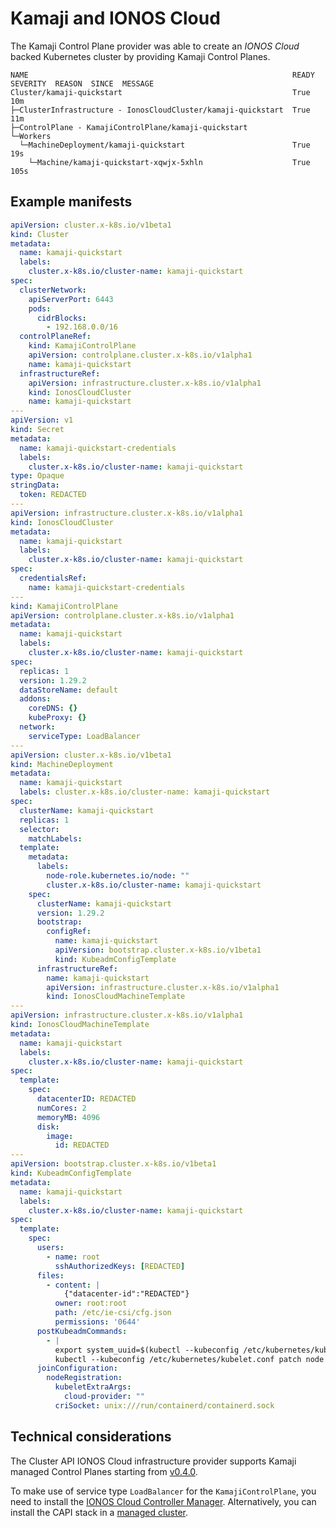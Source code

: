 # Kamaji and IONOS Cloud

The Kamaji Control Plane provider was able to create an _IONOS Cloud_ backed Kubernetes cluster by providing Kamaji Control Planes.

```
NAME                                                           READY  SEVERITY  REASON  SINCE  MESSAGE
Cluster/kamaji-quickstart                                      True                     10m
├─ClusterInfrastructure - IonosCloudCluster/kamaji-quickstart  True                     11m
├─ControlPlane - KamajiControlPlane/kamaji-quickstart
└─Workers
  └─MachineDeployment/kamaji-quickstart                        True                     19s
    └─Machine/kamaji-quickstart-xqwjx-5xhln                    True                     105s
```

## Example manifests

```yaml
apiVersion: cluster.x-k8s.io/v1beta1
kind: Cluster
metadata:
  name: kamaji-quickstart
  labels:
    cluster.x-k8s.io/cluster-name: kamaji-quickstart
spec:
  clusterNetwork:
    apiServerPort: 6443
    pods:
      cidrBlocks:
        - 192.168.0.0/16
  controlPlaneRef:
    kind: KamajiControlPlane
    apiVersion: controlplane.cluster.x-k8s.io/v1alpha1
    name: kamaji-quickstart
  infrastructureRef:
    apiVersion: infrastructure.cluster.x-k8s.io/v1alpha1
    kind: IonosCloudCluster
    name: kamaji-quickstart
---
apiVersion: v1
kind: Secret
metadata:
  name: kamaji-quickstart-credentials
  labels:
    cluster.x-k8s.io/cluster-name: kamaji-quickstart
type: Opaque
stringData:
  token: REDACTED
---
apiVersion: infrastructure.cluster.x-k8s.io/v1alpha1
kind: IonosCloudCluster
metadata:
  name: kamaji-quickstart
  labels:
    cluster.x-k8s.io/cluster-name: kamaji-quickstart
spec:
  credentialsRef:
    name: kamaji-quickstart-credentials
---
kind: KamajiControlPlane
apiVersion: controlplane.cluster.x-k8s.io/v1alpha1
metadata:
  name: kamaji-quickstart
  labels:
    cluster.x-k8s.io/cluster-name: kamaji-quickstart
spec:
  replicas: 1
  version: 1.29.2
  dataStoreName: default
  addons:
    coreDNS: {}
    kubeProxy: {}
  network:
    serviceType: LoadBalancer
---
apiVersion: cluster.x-k8s.io/v1beta1
kind: MachineDeployment
metadata:
  name: kamaji-quickstart
  labels: cluster.x-k8s.io/cluster-name: kamaji-quickstart
spec:
  clusterName: kamaji-quickstart
  replicas: 1
  selector:
    matchLabels:
  template:
    metadata:
      labels:
        node-role.kubernetes.io/node: ""
        cluster.x-k8s.io/cluster-name: kamaji-quickstart
    spec:
      clusterName: kamaji-quickstart
      version: 1.29.2
      bootstrap:
        configRef:
          name: kamaji-quickstart
          apiVersion: bootstrap.cluster.x-k8s.io/v1beta1
          kind: KubeadmConfigTemplate
      infrastructureRef:
        name: kamaji-quickstart
        apiVersion: infrastructure.cluster.x-k8s.io/v1alpha1
        kind: IonosCloudMachineTemplate
---
apiVersion: infrastructure.cluster.x-k8s.io/v1alpha1
kind: IonosCloudMachineTemplate
metadata:
  name: kamaji-quickstart
  labels:
    cluster.x-k8s.io/cluster-name: kamaji-quickstart
spec:
  template:
    spec:
      datacenterID: REDACTED
      numCores: 2
      memoryMB: 4096
      disk:
        image:
          id: REDACTED
---
apiVersion: bootstrap.cluster.x-k8s.io/v1beta1
kind: KubeadmConfigTemplate
metadata:
  name: kamaji-quickstart
  labels:
    cluster.x-k8s.io/cluster-name: kamaji-quickstart
spec:
  template:
    spec:
      users:
        - name: root
          sshAuthorizedKeys: [REDACTED]
      files:
        - content: |
            {"datacenter-id":"REDACTED"}
          owner: root:root
          path: /etc/ie-csi/cfg.json
          permissions: '0644'
      postKubeadmCommands:
        - |
          export system_uuid=$(kubectl --kubeconfig /etc/kubernetes/kubelet.conf get node $(hostname) -ojsonpath='{..systemUUID }')
          kubectl --kubeconfig /etc/kubernetes/kubelet.conf patch node $(hostname) --type strategic -p '{"spec": {"providerID": "ionos://'${system_uuid}'"}}'
      joinConfiguration:
        nodeRegistration:
          kubeletExtraArgs:
            cloud-provider: ""
          criSocket: unix:///run/containerd/containerd.sock
```

## Technical considerations

The Cluster API IONOS Cloud infrastructure provider supports Kamaji managed Control Planes starting from [v0.4.0](https://github.com/ionos-cloud/cluster-api-provider-ionoscloud/releases/tag/v0.4.0).

To make use of service type `LoadBalancer` for the `KamajiControlPlane`, you need to install the [IONOS Cloud Controller Manager](https://github.com/ionos-cloud/cloud-provider-ionoscloud/tree/main/charts/ionoscloud-cloud-controller-manager).
Alternatively, you can install the CAPI stack in a [managed cluster](https://cloud.ionos.com/managed/kubernetes).
